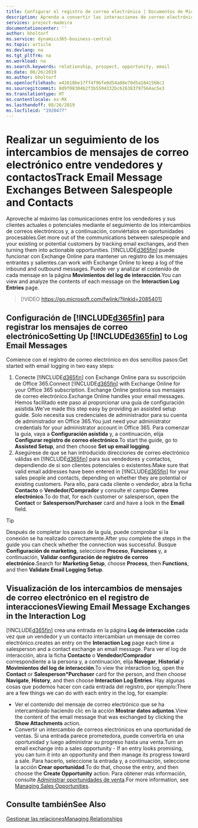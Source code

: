 ```yaml
---
title: Configurar el registro de correo electrónico | Documentos de Microsoft
description: Aprenda a convertir las interacciones de correo electrónico entre vendedores y clientes en oportunidades de venta reales.
services: project-madeira
documentationcenter: ''
author: bholtorf
ms.service: dynamics365-business-central
ms.topic: article
ms.devlang: na
ms.tgt_pltfrm: na
ms.workload: na
ms.search.keywords: relationship, prospect, opportunity, email
ms.date: 08/26/2019
ms.author: bholtorf
ms.openlocfilehash: e42618be17ff4f9bfe0d54a88e70d5a1841568c1
ms.sourcegitcommit: 8d9f08304b2f3b5504332bc626383797564ac5e3
ms.translationtype: HT
ms.contentlocale: es-MX
ms.lasthandoff: 08/26/2019
ms.locfileid: "1920477"
---
```

# <a name="track-email-message-exchanges-between-salespeople-and-contacts"></a><span data-ttu-id="10fc8-103">Realizar un seguimiento de los intercambios de mensajes de correo electrónico entre vendedores y contactos</span><span class="sxs-lookup"><span data-stu-id="10fc8-103">Track Email Message Exchanges Between Salespeople and Contacts</span></span>
<span data-ttu-id="10fc8-104">Aproveche al máximo las comunicaciones entre los vendedores y sus clientes actuales o potenciales mediante el seguimiento de los intercambios de correos electrónicos y, a continuación, conviértalos en oportunidades procesables.</span><span class="sxs-lookup"><span data-stu-id="10fc8-104">Get more out of the communications between salespeople and your existing or potential customers by tracking email exchanges, and then turning them into actionable opportunities.</span></span> [!INCLUDE[d365fin](includes/d365fin_md.md)] <span data-ttu-id="10fc8-105">puede funcionar con Exchange Online para mantener un registro de los mensajes entrantes y salientes.</span><span class="sxs-lookup"><span data-stu-id="10fc8-105">can work with Exchange Online to keep a log of the inbound and outbound messages.</span></span> <span data-ttu-id="10fc8-106">Puede ver y analizar el contenido de cada mensaje en la página **Movimientos del log de interacción**.</span><span class="sxs-lookup"><span data-stu-id="10fc8-106">You can view and analyze the contents of each message on the **Interaction Log Entries** page.</span></span>

> [!VIDEO https://go.microsoft.com/fwlink/?linkid=2085401]

## <a name="setting-up-included365finincludesd365fin_mdmd-to-log-email-messages"></a><span data-ttu-id="10fc8-107">Configuración de [!INCLUDE[d365fin](includes/d365fin_md.md)] para registrar los mensajes de correo electrónico</span><span class="sxs-lookup"><span data-stu-id="10fc8-107">Setting Up [!INCLUDE[d365fin](includes/d365fin_md.md)] to Log Email Messages</span></span>
<span data-ttu-id="10fc8-108">Comience con el registro de correo electrónico en dos sencillos pasos:</span><span class="sxs-lookup"><span data-stu-id="10fc8-108">Get started with email logging in two easy steps:</span></span>

1. <span data-ttu-id="10fc8-109">Conecte [!INCLUDE[d365fin](includes/d365fin_md.md)] con Exchange Online para su suscripción de Office 365.</span><span class="sxs-lookup"><span data-stu-id="10fc8-109">Connect [!INCLUDE[d365fin](includes/d365fin_md.md)] with Exchange Online for your Office 365 subscription.</span></span> <span data-ttu-id="10fc8-110">Exchange Online gestiona sus mensajes de correo electrónico.</span><span class="sxs-lookup"><span data-stu-id="10fc8-110">Exchange Online handles your email messages.</span></span> <span data-ttu-id="10fc8-111">Hemos facilitado este paso al proporcionar una guía de configuración asistida.</span><span class="sxs-lookup"><span data-stu-id="10fc8-111">We've made this step easy by providing an assisted setup guide.</span></span> <span data-ttu-id="10fc8-112">Solo necesita sus credenciales de administrador para su cuenta de administrador en Office 365.</span><span class="sxs-lookup"><span data-stu-id="10fc8-112">You just need your administrator credentials for your administrator account in Office 365.</span></span> <span data-ttu-id="10fc8-113">Para comenzar la guía, vaya a **Configuración asistida** y, a continuación, elija **Configurar registro de correo electrónico**.</span><span class="sxs-lookup"><span data-stu-id="10fc8-113">To start the guide, go to **Assisted Setup**, and then choose **Set up email logging**.</span></span> 
2. <span data-ttu-id="10fc8-114">Asegúrese de que se han introducido direcciones de correo electrónico válidas en [!INCLUDE[d365fin](includes/d365fin_md.md)] para sus vendedores y contactos, dependiendo de si son clientes potenciales o existentes.</span><span class="sxs-lookup"><span data-stu-id="10fc8-114">Make sure that valid email addresses have been entered in [!INCLUDE[d365fin](includes/d365fin_md.md)] for your sales people and contacts, depending on whether they are potential or existing customers.</span></span> <span data-ttu-id="10fc8-115">Para ello, para cada cliente o vendedor, abra la ficha **Contacto** o **Vendedor/Comprador** y consulte el campo **Correo electrónico**.</span><span class="sxs-lookup"><span data-stu-id="10fc8-115">To do that, for each customer or salesperson, open the **Contact** or **Salesperson/Purchaser** card and have a look in the **Email** field.</span></span>

> [!Tip]
> <span data-ttu-id="10fc8-116">Después de completar los pasos de la guía, puede comprobar si la conexión se ha realizado correctamente.</span><span class="sxs-lookup"><span data-stu-id="10fc8-116">After you complete the steps in the guide you can check whether the connection was successful.</span></span> <span data-ttu-id="10fc8-117">Busque **Configuración de marketing**, seleccione **Proceso**, **Funciones** y, a continuación, **Validar configuración de registro de correo electrónico**.</span><span class="sxs-lookup"><span data-stu-id="10fc8-117">Search for **Marketing Setup**, choose **Process**, then **Functions**, and then **Validate Email Logging Setup**.</span></span>

## <a name="viewing-email-message-exchanges-in-the-interaction-log"></a><span data-ttu-id="10fc8-118">Visualización de los intercambios de mensajes de correo electrónico en el registro de interacciones</span><span class="sxs-lookup"><span data-stu-id="10fc8-118">Viewing Email Message Exchanges in the Interaction Log</span></span>
[!INCLUDE[d365fin](includes/d365fin_md.md)] <span data-ttu-id="10fc8-119">crea una entrada en la página **Log de interacción** cada vez que un vendedor y un contacto intercambian un mensaje de correo electrónico.</span><span class="sxs-lookup"><span data-stu-id="10fc8-119">creates an entry on the **Interaction Log** page each time a salesperson and a contact exchange an email message.</span></span> <span data-ttu-id="10fc8-120">Para ver el log de interacción, abra la ficha **Contacto** o **Vendedor/Comprador** correspondiente a la persona y, a continuación, elija **Navegar**, **Historial** y **Movimientos del log de interacción**.</span><span class="sxs-lookup"><span data-stu-id="10fc8-120">To view the interaction log, open the **Contact** or **Salesperson\*Purchaser** card for the person, and then choose **Navigate**, **History**, and then choose **Interaction Log Entries**.</span></span> <span data-ttu-id="10fc8-121">Hay algunas cosas que podemos hacer con cada entrada del registro, por ejemplo:</span><span class="sxs-lookup"><span data-stu-id="10fc8-121">There are a few things we can do with each entry in the log, for example:</span></span>

* <span data-ttu-id="10fc8-122">Ver el contenido del mensaje de correo electrónico que se ha intercambiado haciendo clic en la acción **Mostrar datos adjuntos**.</span><span class="sxs-lookup"><span data-stu-id="10fc8-122">View the content of the email message that was exchanged by clicking the **Show Attachments** action.</span></span>
* <span data-ttu-id="10fc8-123">Convertir un intercambio de correos electrónicos en una oportunidad de ventas. Si una entrada parece prometedora, puede convertirla en una oportunidad y luego administrar su progreso hasta una venta.</span><span class="sxs-lookup"><span data-stu-id="10fc8-123">Turn an email exchange into a sales opportunity - If an entry looks promising, you can turn it into an opportunity and then manage its progress toward a sale.</span></span> <span data-ttu-id="10fc8-124">Para hacerlo, seleccione la entrada y, a continuación, seleccione la acción **Crear oportunidad**.</span><span class="sxs-lookup"><span data-stu-id="10fc8-124">To do that, choose the entry, and then choose the **Create Opportunity** action.</span></span> <span data-ttu-id="10fc8-125">Para obtener más información, consulte [Administrar oportunidades de venta](marketing-manage-sales-opportunities.md).</span><span class="sxs-lookup"><span data-stu-id="10fc8-125">For more information, see [Managing Sales Opportunities](marketing-manage-sales-opportunities.md).</span></span>

## <a name="see-also"></a><span data-ttu-id="10fc8-126">Consulte también</span><span class="sxs-lookup"><span data-stu-id="10fc8-126">See Also</span></span>
[<span data-ttu-id="10fc8-127">Gestionar las relaciones</span><span class="sxs-lookup"><span data-stu-id="10fc8-127">Managing Relationships</span></span>](marketing-relationship-management.md)


